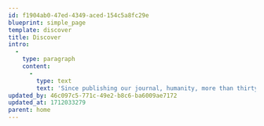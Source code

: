 ```yaml
---
id: f1904ab0-47ed-4349-aced-154c5a8fc29e
blueprint: simple_page
template: discover
title: Discover
intro:
  -
    type: paragraph
    content:
      -
        type: text
        text: 'Since publishing our journal, humanity, more than thirty years ago, The Humanity Initiative has been offering a wide range of content that sheds an intense but sympathetic light on our world, encouraging all of us to become changemakers, to discover fulfilling ways to participate in the positive change that sentientkind so deeply needs. '
updated_by: 46c097c5-771c-49e2-b8c6-ba6009ae7172
updated_at: 1712033279
parent: home
---
```

